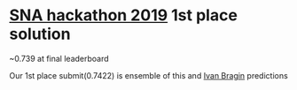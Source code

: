 # [SNA hackathon 2019](https://snahackathon.org/) 1st place solution
~0.739 at final leaderboard

Our 1st place submit(0.7422) is ensemble of this and [Ivan Bragin](https://github.com/BraginIvan/sna2019open) predictions
